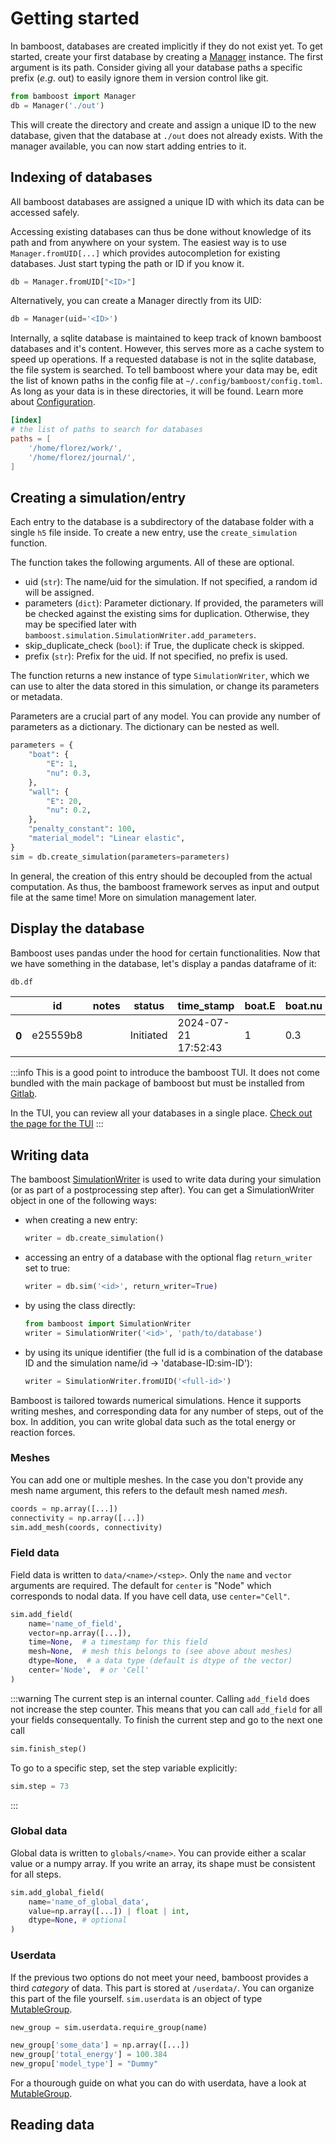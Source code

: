 # Getting started

In bamboost, databases are created implicitly if they do not exist yet.
To get started, create your first database by creating a [Manager](Manager) instance. The
first argument is its path. Consider giving all your database paths a specific
prefix ($e.g.$ out) to easily ignore them in version control like git.

```python title="Creating a database"
from bamboost import Manager
db = Manager('./out')
```

This will create the directory and create and assign a unique ID to the new
database, given that the database at `./out` does not already exists.
With the manager available, you can now start adding entries to it.

## Indexing of databases

All bamboost databases are assigned a unique ID with which its data can be
accessed safely.

Accessing existing databases can thus be done without knowledge of its path and
from anywhere on your system. The easiest way is to use `Manager.fromUID[...]`
which provides autocompletion for existing databases. Just start typing the path
or ID if you know it.

```python
db = Manager.fromUID["<ID>"]
```

Alternatively, you can create a Manager directly from its UID:

```python
db = Manager(uid='<ID>')
```

Internally, a sqlite database is maintained to keep track of known bamboost
databases and it's content. However, this serves more as a cache system to speed
up operations. If a requested database is not in the sqlite database, the file
system is searched. To tell bamboost where your data may be, edit the list of
known paths in the config file at `~/.config/bamboost/config.toml`. As long as
your data is in these directories, it will be found. Learn more about
[Configuration](Configuration).

```toml
[index]
# the list of paths to search for databases
paths = [
    '/home/florez/work/',
    '/home/florez/journal/',
]
```

## Creating a simulation/entry

Each entry to the database is a subdirectory of the database folder with a
single `h5` file inside. To create a new entry, use the `create_simulation`
function.

The function takes the following arguments. All of these are optional.

- uid (`str`): The name/uid for the simulation. If not specified, a random id will
  be assigned.
- parameters (`dict`): Parameter dictionary. If provided, the parameters will be
  checked against the existing sims for duplication. Otherwise, they may be
  specified later with `bamboost.simulation.SimulationWriter.add_parameters`.
- skip_duplicate_check (`bool`): if True, the duplicate check is skipped.
- prefix (`str`): Prefix for the uid. If not specified, no prefix is used.

The function returns a new instance of type `SimulationWriter`, which we can use
to alter the data stored in this simulation, or change its parameters or
metadata.

Parameters are a crucial part of any model. You can provide any number of
parameters as a dictionary. The dictionary can be nested as well.

```python title="Creating a new entry in a database"
parameters = {
    "boat": {
        "E": 1,
        "nu": 0.3,
    },
    "wall": {
        "E": 20,
        "nu": 0.2,
    },
    "penalty_constant": 100,
    "material_model": "Linear elastic",
}
sim = db.create_simulation(parameters=parameters)
```

In general, the creation of this entry should be decoupled from the actual
computation. As thus, the bamboost framework serves as input and output file
at the same time! More on simulation management later.

## Display the database

Bamboost uses pandas under the hood for certain functionalities. Now that we
have something in the database, let's display a pandas dataframe of it:

```python
db.df
```

<div>
<table>
 <thead>
   <tr style={{textAlign: "right"}}>
     <th></th>
     <th>id</th>
     <th>notes</th>
     <th>status</th>
     <th>time_stamp</th>
     <th>boat.E</th>
     <th>boat.nu</th>
     <th>material_model</th>
     <th>penalty_constant</th>
     <th>processors</th>
     <th>wall.E</th>
     <th>wall.nu</th>
   </tr>
 </thead>
 <tbody>
   <tr>
     <th>0</th>
     <td>e25559b8</td>
     <td></td>
     <td>Initiated</td>
     <td>2024-07-21 17:52:43</td>
     <td>1</td>
     <td>0.3</td>
     <td>Linear elastic</td>
     <td>100</td>
     <td>1</td>
     <td>20</td>
     <td>0.2</td>
   </tr>
 </tbody>
</table>
</div>

:::info
This is a good point to introduce the bamboost TUI. It does not come bundled
with the main package of bamboost but must be installed from
[Gitlab](https://gitlab.com/zrlf/bamboost-tui).

In the TUI, you can review all your databases in a single place. [Check out the page for the TUI](/docs/documentation/guides/TUI)
:::

## Writing data

The bamboost [SimulationWriter](/docs/autoDocs/simulation_writer#simulationwriter) is used to write data during your simulation (or as part of a
postprocessing step after). You can get a SimulationWriter object in one of the
following ways:

- when creating a new entry:
  ```python
  writer = db.create_simulation()
  ```
- accessing an entry of a database with the optional flag `return_writer` set to
  true:
  ```python
  writer = db.sim('<id>', return_writer=True)
  ```
- by using the class directly:
  ```python
  from bamboost import SimulationWriter
  writer = SimulationWriter('<id>', 'path/to/database')
  ```
- by using its unique identifier (the full id is a combination of the database
  ID and the simulation name/id → 'database-ID:sim-ID'):
  ```python
  writer = SimulationWriter.fromUID('<full-id>')
  ```

Bamboost is tailored towards numerical simulations. Hence it supports writing
meshes, and corresponding data for any number of steps, out of the box.
In addition, you can write global data such as the total energy or reaction
forces.

### Meshes

You can add one or multiple meshes. In the case you don't provide any mesh name
argument, this refers to the default mesh named _mesh_.

```python title='Add a mesh'
coords = np.array([...])
connectivity = np.array([...])
sim.add_mesh(coords, connectivity)
```

### Field data

Field data is written to `data/<name>/<step>`. Only the `name` and `vector`
arguments are required. The default for `center` is "Node" which corresponds to
nodal data. If you have cell data, use `center="Cell"`.

```python title='Add field data'
sim.add_field(
    name='name_of_field',
    vector=np.array([...]),
    time=None,  # a timestamp for this field
    mesh=None,  # mesh this belongs to (see above about meshes)
    dtype=None,  # a data type (default is dtype of the vector)
    center='Node',  # or 'Cell'
)
```

:::warning
The current step is an internal counter. Calling `add_field` does not increase
the step counter. This means that you can call `add_field` for all your fields
consequentally. To finish the current step and go to the next one call

```python
sim.finish_step()
```

To go to a specific step, set the step variable explicitly:

```python
sim.step = 73
```

:::

### Global data

Global data is written to `globals/<name>`. You can provide either a scalar
value or a numpy array. If you write an array, its shape must be consistent for
all steps.

```python title='Add global data'
sim.add_global_field(
    name='name_of_global_data',
    value=np.array([...]) | float | int,
    dtype=None, # optional
)
```

### Userdata

If the previous two options do not meet your need, bamboost provides a third
_category_ of data. This part is stored at `/userdata/`. You can organize this
part of the file yourself. `sim.userdata` is an object of type
[MutableGroup](/docs/autoDocs/common/hdf_pointer#mutablegroup).

```python title='Adding a subgroup'
new_group = sim.userdata.require_group(name)
```

```python title='Adding an array or a single value'
new_group['some_data'] = np.array([...])
new_group['total_energy'] = 100.384
new_gropu['model_type'] = "Dummy"
```

For a thourough guide on what you can do with userdata, have a look at
[MutableGroup](/docs/autoDocs/common/hdf_pointer#mutablegroup).

## Reading data
